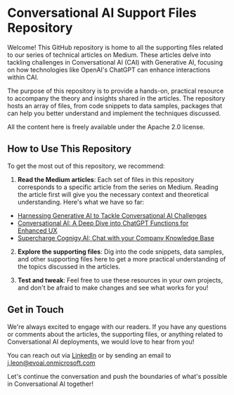 # Conversational AI Support Files Repository

Welcome! This GitHub repository is home to all the supporting files related to our series of technical articles on Medium. These articles delve into tackling challenges in Conversational AI (CAI) with Generative AI, focusing on how technologies like OpenAI's ChatGPT can enhance interactions within CAI.

The purpose of this repository is to provide a hands-on, practical resource to accompany the theory and insights shared in the articles. The repository hosts an array of files, from code snippets to data samples, packages that can help you better understand and implement the techniques discussed.

All the content here is freely available under the Apache 2.0 license.

## How to Use This Repository

To get the most out of this repository, we recommend:

1. **Read the Medium articles**: Each set of files in this repository corresponds to a specific article from the series on Medium. Reading the article first will give you the necessary context and theoretical understanding. Here's what we have so far:

- [Harnessing Generative AI to Tackle Conversational AI Challenges](https://medium.com/p/1bf559b99a4a)
- [Conversational AI: A Deep Dive into ChatGPT Functions for Enhanced UX](https://medium.com/p/c41dfcfd9e69)
- [Supercharge Cognigy.AI: Chat with your Company Knowledge Base](https://medium.com/@javaldivial/supercharge-cognigy-ai-chat-with-your-company-knowledge-base-61524c699e9b)

2. **Explore the supporting files**: Dig into the code snippets, data samples, and other supporting files here to get a more practical understanding of the topics discussed in the articles.

3. **Test and tweak**: Feel free to use these resources in your own projects, and don't be afraid to make changes and see what works for you!

## Get in Touch

We're always excited to engage with our readers. If you have any questions or comments about the articles, the supporting files, or anything related to Conversational AI deployments, we would love to hear from you!

You can reach out via [LinkedIn](https://www.linkedin.com/in/jose-valdivia-leon-056145/) or by sending an email to j.leon@evoai.onmicrosoft.com  

Let's continue the conversation and push the boundaries of what's possible in Conversational AI together!
